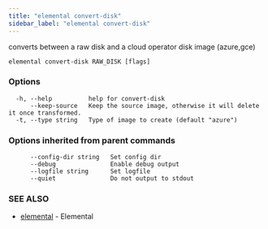 ```yaml
---
title: "elemental convert-disk"
sidebar_label: "elemental convert-disk"
---
```


converts between a raw disk and a cloud operator disk image (azure,gce)

```
elemental convert-disk RAW_DISK [flags]
```

### Options

```
  -h, --help          help for convert-disk
      --keep-source   Keep the source image, otherwise it will delete it once transformed.
  -t, --type string   Type of image to create (default "azure")
```

### Options inherited from parent commands

```
      --config-dir string   Set config dir
      --debug               Enable debug output
      --logfile string      Set logfile
      --quiet               Do not output to stdout
```

### SEE ALSO

* [elemental](elemental.md)	 - Elemental


